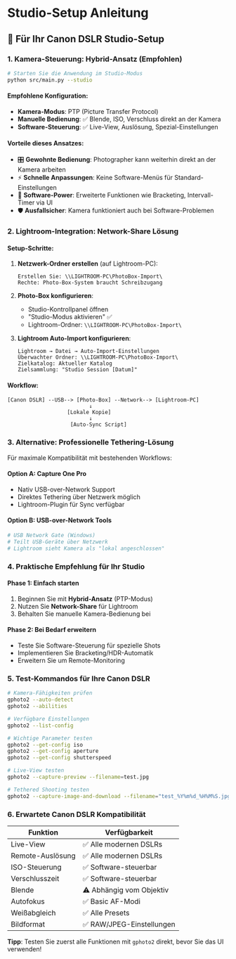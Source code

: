 # Studio-Setup Anleitung

## 🎯 **Für Ihr Canon DSLR Studio-Setup**

### **1. Kamera-Steuerung: Hybrid-Ansatz (Empfohlen)**

```bash
# Starten Sie die Anwendung im Studio-Modus
python src/main.py --studio
```

#### **Empfohlene Konfiguration:**
- **Kamera-Modus**: PTP (Picture Transfer Protocol)
- **Manuelle Bedienung**: ✅ Blende, ISO, Verschluss direkt an der Kamera
- **Software-Steuerung**: ✅ Live-View, Auslösung, Spezial-Einstellungen

#### **Vorteile dieses Ansatzes:**
- 🎛️ **Gewohnte Bedienung**: Photographer kann weiterhin direkt an der Kamera arbeiten
- ⚡ **Schnelle Anpassungen**: Keine Software-Menüs für Standard-Einstellungen
- 🔧 **Software-Power**: Erweiterte Funktionen wie Bracketing, Intervall-Timer via UI
- 🛡️ **Ausfallsicher**: Kamera funktioniert auch bei Software-Problemen

### **2. Lightroom-Integration: Network-Share Lösung**

#### **Setup-Schritte:**

1. **Netzwerk-Ordner erstellen** (auf Lightroom-PC):
   ```
   Erstellen Sie: \\LIGHTROOM-PC\PhotoBox-Import\
   Rechte: Photo-Box-System braucht Schreibzugang
   ```

2. **Photo-Box konfigurieren**:
   - Studio-Kontrollpanel öffnen
   - "Studio-Modus aktivieren" ✅
   - Lightroom-Ordner: `\\LIGHTROOM-PC\PhotoBox-Import\`

3. **Lightroom Auto-Import konfigurieren**:
   ```
   Lightroom → Datei → Auto-Import-Einstellungen
   Überwachter Ordner: \\LIGHTROOM-PC\PhotoBox-Import\
   Zielkatalog: Aktueller Katalog
   Zielsammlung: "Studio Session [Datum]"
   ```

#### **Workflow:**
```
[Canon DSLR] --USB--> [Photo-Box] --Network--> [Lightroom-PC]
                          ↓
                   [Lokale Kopie]
                          ↓
                    [Auto-Sync Script]
```

### **3. Alternative: Professionelle Tethering-Lösung**

Für maximale Kompatibilität mit bestehenden Workflows:

#### **Option A: Capture One Pro**
- Nativ USB-over-Network Support
- Direktes Tethering über Netzwerk möglich
- Lightroom-Plugin für Sync verfügbar

#### **Option B: USB-over-Network Tools**
```bash
# USB Network Gate (Windows)
# Teilt USB-Geräte über Netzwerk
# Lightroom sieht Kamera als "lokal angeschlossen"
```

### **4. Praktische Empfehlung für Ihr Studio**

#### **Phase 1: Einfach starten**
1. Beginnen Sie mit **Hybrid-Ansatz** (PTP-Modus)
2. Nutzen Sie **Network-Share** für Lightroom
3. Behalten Sie manuelle Kamera-Bedienung bei

#### **Phase 2: Bei Bedarf erweitern**
- Teste Sie Software-Steuerung für spezielle Shots
- Implementieren Sie Bracketing/HDR-Automatik
- Erweitern Sie um Remote-Monitoring

### **5. Test-Kommandos für Ihre Canon DSLR**

```bash
# Kamera-Fähigkeiten prüfen
gphoto2 --auto-detect
gphoto2 --abilities

# Verfügbare Einstellungen
gphoto2 --list-config

# Wichtige Parameter testen
gphoto2 --get-config iso
gphoto2 --get-config aperture
gphoto2 --get-config shutterspeed

# Live-View testen
gphoto2 --capture-preview --filename=test.jpg

# Tethered Shooting testen
gphoto2 --capture-image-and-download --filename="test_%Y%m%d_%H%M%S.jpg"
```

### **6. Erwartete Canon DSLR Kompatibilität**

| **Funktion** | **Verfügbarkeit** |
|---|---|
| Live-View | ✅ Alle modernen DSLRs |
| Remote-Auslösung | ✅ Alle modernen DSLRs |
| ISO-Steuerung | ✅ Software-steuerbar |
| Verschlusszeit | ✅ Software-steuerbar |
| Blende | ⚠️ Abhängig vom Objektiv |
| Autofokus | ✅ Basic AF-Modi |
| Weißabgleich | ✅ Alle Presets |
| Bildformat | ✅ RAW/JPEG-Einstellungen |

**Tipp**: Testen Sie zuerst alle Funktionen mit `gphoto2` direkt, bevor Sie das UI verwenden!
